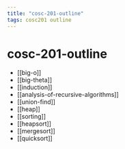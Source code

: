 ```yaml
---
title: "cosc-201-outline"
tags: cosc201 outline
---
```


# cosc-201-outline

- [[big-o]]
- [[big-theta]]
- [[induction]]
- [[analysis-of-recursive-algorithms]]
- [[union-find]]
- [[heap]]
- [[sorting]]
- [[heapsort]]
- [[mergesort]]
- [[quicksort]]

